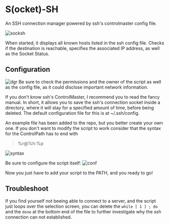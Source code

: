 # S(ocket)-SH

An SSH connection manager powered by ssh's controlmaster config file.

![socksh](https://user-images.githubusercontent.com/29956389/62934203-475c9400-bdc4-11e9-849c-d01bfa6ec387.png)

When started, it displays all known hosts listed in the ssh config file. Checks if the destination is reachable, specifies the associated IP address, as well as the Socket Status.

## Configuration
![dgr](https://user-images.githubusercontent.com/29956389/62971405-1014d400-be12-11e9-81fd-f243fe5cf34a.png)
Be sure to check the permissions and the owner of the script as well as the config file, as it could disclose important network information.

If you don't know ssh's ControlMaster, I recommend you to read the fancy manual.
In short, it allows you to save the ssh's connection socket inside a directory, where it will stay for a specified amount of time, before being deleted.
The default configuration file for this is at ~/.ssh/config.

An example file has been added to the repo, but you better create your own one. If you don't want to modify the script to work consider that the syntax for the ControlPath has to end with
> %r@%h:%p

![syntax](https://user-images.githubusercontent.com/29956389/62935022-4f1d3800-bdc6-11e9-904b-cd03d92a3dd4.png)

Be sure to configure the script itself:
![conf](https://user-images.githubusercontent.com/29956389/62935494-948e3500-bdc7-11e9-93d7-c4ce52012bc7.png)


Now you just have to add your script to the PATH, and you ready to go!

## Troubleshoot
If you find yourself not beeing able to connect to a server, and the script just loops over the selection screen, you can delete the `while [ 1 ] ; do` and the `done` at the bottom end of the file to further investigate why the ssh connection can not established.
